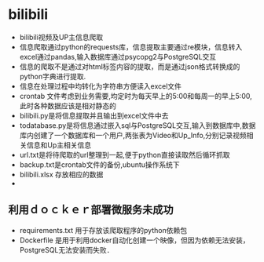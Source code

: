# bilibili
* bilibili视频及UP主信息爬取
* 信息爬取通过python的requests库，信息提取主要通过re模块，信息转入excel通过pandas,输入数据库通过psycopg2与PostgreSQL交互
* 信息的爬取不是通过对html标签内容的提取，而是通过json格式转换成的python字典进行提取.
* 信息在处理过程中均转化为字符串方便读入excel文件
* crontab 文件考虑到业务需要,均定时为每天早上的5:00和每周一的早上5:00,此时各种数据应该是相对静态的
* bilibili.py是将信息提取并且输出到excel文件中去
* todatabase.py是将信息通过嵌入sql与PostgreSQL交互,输入到数据库中,数据库内创建了一个数据库和一个用户,两张表为Video和Up_Info,分别记录视频相关信息和Up主相关信息
* url.txt是将待爬取的url整理到一起,便于python直接读取然后循环抓取
* backup.txt是crontab文件的备份,ubuntu操作系统下
* bilibili.xlsx 存放相应的数据
* 

## 利用ｄｏｃｋｅｒ部署微服务未成功
* requirements.txt 用于存放该爬取程序的python依赖包
* Dockerfile 是用于利用docker自动化创建一个映像，但因为依赖无法安装，PostgreSQL无法安装而失败．
